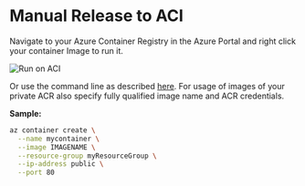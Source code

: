 # Manual Release to ACI

Navigate to your Azure Container Registry in the Azure Portal and right click your container Image to run it.

![Run on ACI](images/manualRunOnAci.jpg)

Or use the command line as described [here]().
For usage of images of your private ACR also specify
fully qualified image name and ACR credentials.

**Sample:**

```bash
az container create \
  --name mycontainer \
  --image IMAGENAME \
  --resource-group myResourceGroup \
  --ip-address public \
  --port 80
```
